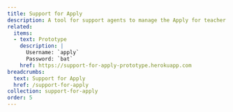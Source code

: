 ```yaml
---
title: Support for Apply
description: A tool for support agents to manage the Apply for teacher training service
related:
  items:
  - text: Prototype
    description: |
      Username: `apply`
      Password: `bat`
    href: https://support-for-apply-prototype.herokuapp.com
breadcrumbs:
  text: Support for Apply
  href: /support-for-apply
collection: support-for-apply
order: 5
---
```

